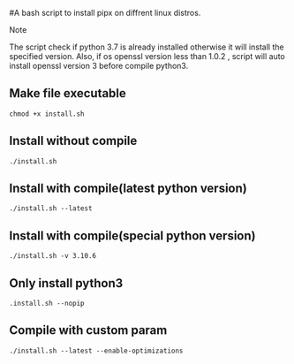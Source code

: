 #A bash script to install pipx on diffrent linux distros.
> [!NOTE] 
The script check if python 3.7 is already installed otherwise it will install the specified version. Also, if os openssl version less than 1.0.2 , script will auto install openssl version 3 before compile python3.

## Make file executable
```
chmod +x install.sh
```

## Install without compile
```
./install.sh
```

## Install with compile(latest python version)
```
./install.sh --latest
```

## Install with compile(special python version)
```
./install.sh -v 3.10.6
```

## Only install python3
```
.install.sh --nopip
```

## Compile with custom param
```
./install.sh --latest --enable-optimizations
```
